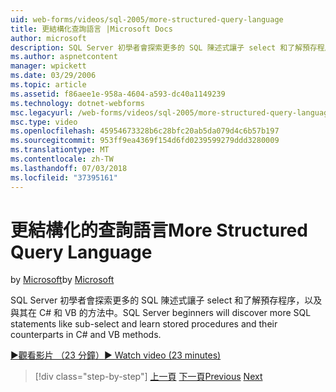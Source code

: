 ```yaml
---
uid: web-forms/videos/sql-2005/more-structured-query-language
title: 更結構化查詢語言 |Microsoft Docs
author: microsoft
description: SQL Server 初學者會探索更多的 SQL 陳述式讓子 select 和了解預存程序，以及與其在 C# 和 VB 的方法中。
ms.author: aspnetcontent
manager: wpickett
ms.date: 03/29/2006
ms.topic: article
ms.assetid: f86aee1e-958a-4604-a593-dc40a1149239
ms.technology: dotnet-webforms
msc.legacyurl: /web-forms/videos/sql-2005/more-structured-query-language
msc.type: video
ms.openlocfilehash: 45954673328b6c28bfc20ab5da079d4c6b57b197
ms.sourcegitcommit: 953ff9ea4369f154d6fd0239599279ddd3280009
ms.translationtype: MT
ms.contentlocale: zh-TW
ms.lasthandoff: 07/03/2018
ms.locfileid: "37395161"
---
```

<a name="more-structured-query-language"></a><span data-ttu-id="0d1b6-103">更結構化的查詢語言</span><span class="sxs-lookup"><span data-stu-id="0d1b6-103">More Structured Query Language</span></span>
====================
<span data-ttu-id="0d1b6-104">by [Microsoft](https://github.com/microsoft)</span><span class="sxs-lookup"><span data-stu-id="0d1b6-104">by [Microsoft](https://github.com/microsoft)</span></span>

<span data-ttu-id="0d1b6-105">SQL Server 初學者會探索更多的 SQL 陳述式讓子 select 和了解預存程序，以及與其在 C# 和 VB 的方法中。</span><span class="sxs-lookup"><span data-stu-id="0d1b6-105">SQL Server beginners will discover more SQL statements like sub-select and learn stored procedures and their counterparts in C# and VB methods.</span></span>

[<span data-ttu-id="0d1b6-106">&#9654;觀看影片 （23 分鐘）</span><span class="sxs-lookup"><span data-stu-id="0d1b6-106">&#9654; Watch video (23 minutes)</span></span>](https://channel9.msdn.com/Blogs/ASP-NET-Site-Videos/more-structured-query-language)

> [!div class="step-by-step"]
> <span data-ttu-id="0d1b6-107">[上一頁](manipulating-database-data.md)
> [下一頁](understanding-security-and-network-connectivity.md)</span><span class="sxs-lookup"><span data-stu-id="0d1b6-107">[Previous](manipulating-database-data.md)
[Next](understanding-security-and-network-connectivity.md)</span></span>
